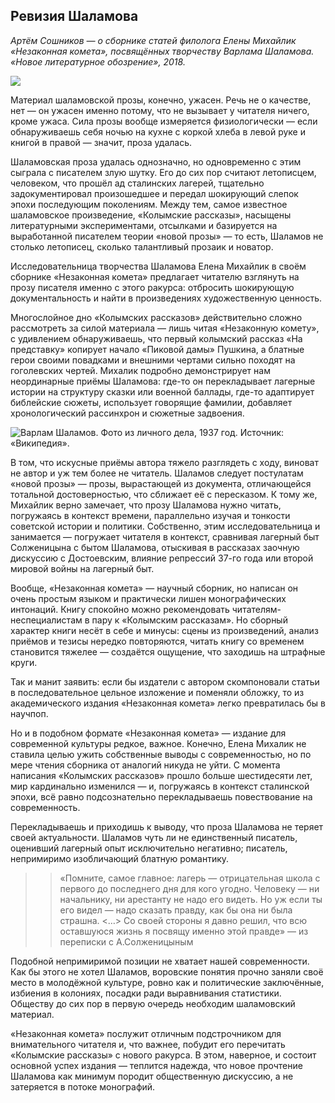 ## Ревизия Шаламова

_Артём Сошников — о сборнике статей филолога Елены Михайлик «Незаконная комета», посвящённых творчеству Варлама Шаламова. «Новое литературное обозрение», 2018._

![](http://sayocean.me/avatars/shalamov.jpg)

Материал шаламовской прозы, конечно, ужасен. Речь не о качестве, нет — он ужасен именно потому, что не вызывает у читателя ничего, кроме ужаса. Сила прозы вообще измеряется физиологически — если обнаруживаешь себя ночью на кухне с коркой хлеба в левой руке и книгой в правой — значит, проза удалась. 

Шаламовская проза удалась однозначно, но одновременно с этим сыграла с писателем злую шутку. Его до сих пор считают летописцем, человеком, что прошёл ад сталинских лагерей, тщательно задокументировал произошедшее и передал шокирующий слепок эпохи последующим поколениям. Между тем, самое известное шаламовское произведение, «Колымские рассказы», насыщены литературными экспериментами, отсылками и базируется на выработанной писателем теории «новой прозы» — то есть, Шаламов не столько летописец, сколько талантливый прозаик и новатор. 

Исследовательница творчества Шаламова Елена Михайлик в своём сборнике «Незаконная комета» предлагает читателю взглянуть на прозу писателя именно с этого ракурса: отбросить шокирующую документальность и найти в произведениях художественную ценность.

Многослойное дно «Колымских рассказов» действительно сложно рассмотреть за силой материала — лишь читая «Незаконную комету», с удивлением обнаруживаешь, что первый колымский рассказ «На представку» копирует начало «Пиковой дамы» Пушкина, а блатные герои своими повадками и внешними чертами сильно походят на гоголевских чертей. Михалик подробно демонстрирует нам неординарные приёмы Шаламова: где-то он перекладывает лагерные истории на структуру сказки или военной баллады, где-то адаптирует библейские сюжеты, использует говорящие фамилии, добавляет хронологический рассинхрон и сюжетные задвоения.

![Варлам Шаламов. Фото из личного дела, 1937 год. Источник: «Википедия».](https://upload.wikimedia.org/wikipedia/commons/2/2d/Varlam_Shalamov-NKVD.jpg)

В том, что искусные приёмы автора тяжело разглядеть с ходу, виноват не автор и уж тем более не читатель. Шаламов следует постулатам «новой прозы» — прозы, вырастающей из документа, отличающейся тотальной достоверностью, что сближает её с пересказом. К тому же, Михайлик верно замечает, что прозу Шаламова нужно читать, погружаясь в контекст времени, параллельно изучая и тонкости советской истории и политики. Собственно, этим исследовательница и занимается — погружает читателя в контекст, сравнивая лагерный быт Солженицына с бытом Шаламова, отыскивая в рассказах заочную дискуссию с Достоевским, влияние репрессий 37-го года или второй мировой войны на лагерный быт.

Вообще, «Незаконная комета» — научный сборник, но написан он очень простым языком и практически лишен монографических интонаций. Книгу спокойно можно рекомендовать читателям-неспециалистам в пару к «Колымским рассказам». Но сборный характер книги несёт в себе и минусы: сцены из произведений, анализ приёмов и тезисы нередко повторяются, читать книгу со временем становится тяжелее — создаётся ощущение, что заходишь на штрафные круги.

Так и манит заявить: если бы издатели с автором скомпоновали статьи в последовательное цельное изложение и поменяли обложку, то из академического издания «Незаконная комета» легко превратилась бы в научпоп.

Но и в подобном формате «Незаконная комета» — издание для современной культуры редкое, важное. Конечно, Елена Михалик не ставила целью ужить собственные выводы с современностью, но по мере чтения сборника от аналогий никуда не уйти. С момента написания «Колымских рассказов» прошло больше шестидесяти лет, мир кардинально изменился — и, погружаясь в контекст сталинской эпохи, всё равно подсознательно перекладываешь повествование на современность.

Перекладываешь и приходишь к выводу, что проза Шаламова не теряет своей актуальности. Шаламов чуть ли не единственный писатель, оценивший лагерный опыт исключительно негативно; писатель, непримиримо изобличающий блатную романтику. 

> > «Помните, самое главное: лагерь — отрицательная школа с первого до последнего дня для кого угодно. Человеку — ни начальнику, ни арестанту не надо его видеть. Но уж если ты его видел — надо сказать правду, как бы она ни была страшна. \<…\> Со своей стороны я давно решил, что всю оставшуюся жизнь я посвящу именно этой правде» — из переписки с А.Солженицыным

Подобной непримиримой позиции не хватает нашей современности. Как бы этого не хотел Шаламов, воровские понятия прочно заняли своё место в молодёжной культуре, ровно как и политические заключённые, избиения в колониях, посадки ради выравнивания статистики. Обществу до сих пор в первую очередь необходим шаламовский материал.

«Незаконная комета» послужит отличным подстрочником для внимательного читателя и, что важнее, побудит его перечитать «Колымские рассказы» с нового ракурса. В этом, наверное, и состоит основной успех издания — теплится надежда, что новое прочтение Шаламова как минимум породит общественную дискуссию, а не затеряется в потоке монографий.